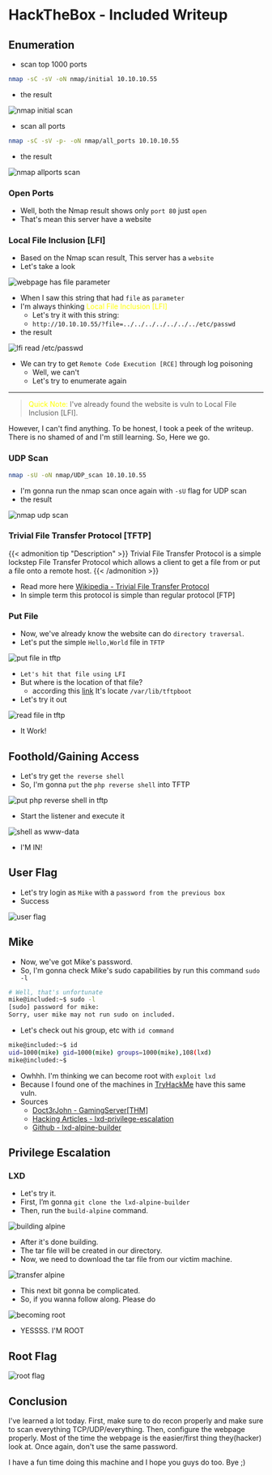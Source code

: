 # HackTheBox - Included Writeup


## Enumeration

- scan top 1000 ports

```bash
nmap -sC -sV -oN nmap/initial 10.10.10.55
```
- the result

![nmap initial scan](nmap_1000.png "nmap initial scan")

- scan all ports

```bash
nmap -sC -sV -p- -oN nmap/all_ports 10.10.10.55
```

- the result

![nmap allports scan](nmap_all_ports.png "nmap allports scan")

### Open Ports
- Well, both the Nmap result shows only `port 80` just `open`
- That's mean this server have a website

### Local File Inclusion [LFI]
- Based on the Nmap scan result, This server has a `website`
- Let's take a look

![webpage has file parameter](test.png "webpage has file parameter")

- When I saw this string that had `file` as `parameter`
- I'm always thinking <font color="yellow">Local File Inclusion [LFI]</font>
  - Let's try it with this string:
  - `http://10.10.10.55/?file=../../../../../../../etc/passwd`
- the result

![lfi read /etc/passwd](lfi_passwd.png "lfi read /etc/passwd")

- We can try to get `Remote Code Execution [RCE]` through log poisoning
  - Well, we can't
  - Let's try to enumerate again


<hr>

> <font color='yellow'>Quick Note:</font> I've already found the website is vuln to Local File Inclusion \[LFI\].


However, I can't find anything. To be honest, I took a peek of the writeup. There is no shamed of and I'm still learning. So, Here we go.

### UDP Scan
```bash
nmap -sU -oN nmap/UDP_scan 10.10.10.55
```
- I'm gonna run the nmap scan once again with `-sU` flag for UDP scan
- the result

![nmap udp scan](nmap_udp.png "nmap udp scan")

### Trivial File Transfer Protocol [TFTP]
{{< admonition tip "Description" >}}
Trivial File Transfer Protocol is a simple lockstep File Transfer Protocol which allows a client to get a file from or put a file onto a remote host.
{{< /admonition >}}


- Read more here [Wikipedia - Trivial File Transfer Protocol](https://en.wikipedia.org/wiki/Trivial_File_Transfer_Protocol)
- In simple term this protocol is simple than regular protocol \[FTP\]

### Put File
- Now, we've already know the website can do `directory traversal`.
- Let's put the simple `Hello,World` file in `TFTP`

![put file in tftp](tftp_cli.png "put file in tftp")

- `Let's hit that file using LFI`
- But where is the location of that file?
	- according this [link](https://www.quora.com/Where-is-the-TFTP-directory-in-Linux?share=1) It's locate `/var/lib/tftpboot`
- Let's try it out

![read file in tftp](hello.png "read file in tftp")

- It Work!

## Foothold/Gaining Access

- Let's try get `the reverse shell`
- So, I'm gonna `put` the `php reverse shell` into TFTP 

![put php reverse shell in tftp](rs.png "put php reverse shell in tftp")

- Start the listener and execute it

![shell as www-data](nc.png "shell as www-data")

- I'M IN!

## User Flag
- Let's try login as `Mike` with a `password from the previous box`
- Success

![user flag](user.png "user flag")

## Mike
- Now, we've got Mike's password.
- So, I'm gonna check Mike's sudo capabilities by run this command `sudo -l`

```bash
# Well, that's unfortunate
mike@included:~$ sudo -l
[sudo] password for mike: 
Sorry, user mike may not run sudo on included.
```

- Let's check out his group, etc with `id command`

```bash
mike@included:~$ id
uid=1000(mike) gid=1000(mike) groups=1000(mike),108(lxd)
mike@included:~$ 
```

- Owhhh. I'm thinking we can become root with `exploit lxd`
- Because I found one of the machines in [TryHackMe](https://shafiqaiman.com/posts/thm/gaming_server/) have this same vuln.
- Sources
    - [Doct3rJohn - GamingServer[THM]](https://shafiqaiman.com/posts/thm/gaming_server/)
    - [Hacking Articles - lxd-privilege-escalation](https://www.hackingarticles.in/lxd-privilege-escalation/)
    - [Github - lxd-alpine-builder](https://github.com/saghul/lxd-alpine-builder)

## Privilege Escalation
### LXD
- Let's try it.
- First, I’m gonna `git clone the lxd-alpine-builder`
- Then, run the `build-alpine` command.

![building alpine](alpine.png "building alpine")

- After it's done building.
- The tar file will be created in our directory.
- Now, we need to download the tar file from our victim machine.

![transfer alpine](upload.png "transfer alpine")

- This next bit gonna be complicated.
- So, if you wanna follow along. Please do

![becoming root](rokok.png "becoming root")

- YESSSS. I'M ROOT

## Root Flag
![root flag](root.png "root flag")

## Conclusion
I've learned a lot today. First, make sure to do recon properly and make sure to scan everything TCP/UDP/everything. Then, configure the webpage properly. Most of the time the webpage is the easier/first thing they(hacker) look at. Once again, don't use the same password.

I have a fun time doing this machine and I hope you guys do too. Bye ;)
